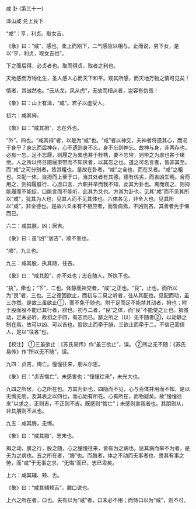 咸 卦 (第三十一)

泽山咸 兑上艮下

“咸”：亨，利贞。取女吉。

《彖》曰：“咸”，感也。柔上而刚下，二气感应以相与。止而说，男下女，是以“亨，利贞，取女吉也”。

下之而后得，必贞者也。取而得贞，取者之利也。

天地感而万物化生，圣人感人心而天下和平。观其所感，而天地万物之情可见矣！

情者，其诚然也。“云从龙，风从虎”，无故而相从者，岂容有伪哉！

《象》曰：山上有泽，“咸”。君子以虚受人。

初六：咸其拇。

《象》曰：“咸其拇”，志在外也。

“外”，四也。“咸其拇”者，以是为“咸”也。“咸”者以神交，夫神者将遗其心，而况于身乎？身忘而后神存，心不遗则身不忘，身不忘则神忘。故神与身，非两存也，必有一忘。足不忘屦，则屦之为累也甚于桎梏，要不忘带，则带之为虐也甚于缧绁。人之所以终日蹑屦束带而不知厌者，以其忘之也。道之可名言者，皆非其至。而“咸”之可分别者，皆其粗也。是故在卦者，“咸”之全也，而在爻者。“咸”之粗也。爻配一体，自拇而上至于口，当其处者有其德。德有优劣，而吉凶生焉。合而用之，则拇履腓行、心虑口言，六职并举而我不知，此其为卦也。离而观之，则拇能履而不能捉，口能言而不能听，此其为爻也。方其为卦也，见其“咸”而不见其所以“咸”，犹其为人也，见其人而不见其体也。六体各见，非全人也。见其所以“咸”，非全德也。是故六爻未有不相应者，而皆病焉，不凶则吝，其善者免于悔而已。

六二：咸其腓，凶；居吉。

《象》曰：虽“凶”“居吉”，顺不害也。

“顺”，九三也。

九三：咸其股，执其随，往吝。

《象》曰：“咸其股”，亦不处也；志在随人，所执下也。

“执”，牵也；“下”，二也。体静而神交者，“咸”之正也。“艮”，止也。而所以为“艮”者，三也。三之德固欲止，而初与二莫之听者，往从其配也。见配而动，虽三亦然。是故三虽欲止①，而不免于随也。附于足而足不能禁其动者，拇也；附于股而股不能已其行者，腓也。初与二者，“艮”之体，而“艮”不能使之止也。拇虽动，足未必听。故初之于四，有志而已。腓之所之（以）无不随者②，以动静之制在焉。故可以凶、可以吉也。股欲止而牵于腓，三欲止而牵于二。不信己而信人，是以“往吝”也。

【校注】 ①三虽欲止：《苏氏易传》作“虽三欲止”，误。 ②所之无不随：《苏氏易传》作“所以无不随”，误。

九四：贞吉，悔亡。憧憧往来，朋从尔思。

《象》曰：“贞吉悔亡”，未感害也；“憧憧往来”，未光大也。

九四之所居，心之所在也。方其为卦也，四隐而不见，心与百体并用而不知，是以无悔无朋。及其表之以四也，而心始有所在。心有所在，而物疑矣。故“憧憧往来”以求之，正则吉，不正则不吉。既感则“悔亡”；未感则害我者也。其朋则从，非其朋则不从也。

九五：咸其脢，无悔。

《象》曰：“咸其脢”，志末也。

拇之动，腓之行，股之随，心之憧憧往来，皆有为之病也。惩其病而举不为者，是无为之病也。五之所在者，“脢”也。而脢者，体之不动而无事者也，畏其有事之劳，而“咸”于无事之求，“无悔”而已，志已卑矣。

上六：咸其辅、颊、舌。

《象》曰：“咸其辅颊舌”，滕口说也。

上六之所在者，口也。夫有以为“咸”者，口未必不用；而恃口以为“咸”，则不可。

